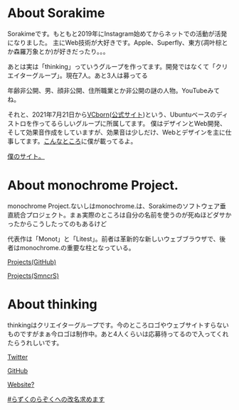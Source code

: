 # About Sorakime
Sorakimeです。もともと2019年にInstagram始めてからネットでの活動が活発になりました。
主にWeb技術が大好きです。Apple、Superfly、東方(凋叶棕とか森羅万象とか)が好きだったり。。。

あとは実は「thinking」っていうグループを作ってます。開発ではなくて「クリエイターグループ」。現在7人。あと3人は募ってる

年齢非公開、男、顔非公開、住所職業とか非公開の謎の人物。YouTubeみてね。

それと、2021年7月21日から[VCborn](https://github.com/VCborn)([公式サイト](https://vcborn.com))という、Ubuntuベースのディストロを作ってるらしいグループに所属してます。
僕はデザインとWeb開発、そして効果音作成をしていますが、効果音は少しだけ、Webとデザインを主に仕事してます。[こんなところ](https://vcborn.com/creators.html)に僕が載ってるよ。

[僕のサイト。](https://sorakime.github.io/me/)

# About monochrome Project.
monochrome Project.ないしはmonochrome.は、Sorakimeのソフトウェア垂直統合プロジェクト。まぁ実際のところは自分の名前を使うのが死ぬほどダサかったからこうしたってのもあるけど

代表作は「Monot」と「Litest」。前者は革新的な新しいウェブブラウザで、後者はmonochrome.の重要な柱となっている。

[Projects(GitHub)](./mncr/prj.md)

[Projects(SmncrS)](https://sorakime.github.io/mncr/project/)

# About thinking
thinkingはクリエイターグループです。今のところロゴやウェブサイトすらないものですがまぁ今ロゴは制作中。あと4人くらいは応募待ってるので入ってくれたらうれしいです。

[Twitter](https://twitter.com/thinking_grp)

[GitHub](https://github.com/thinking-grp)

[Website?](https://thinking-grp.github.io)

[#らずくのらぞくへの改名求めます](https://soraki.me/renametorazoku.html)
